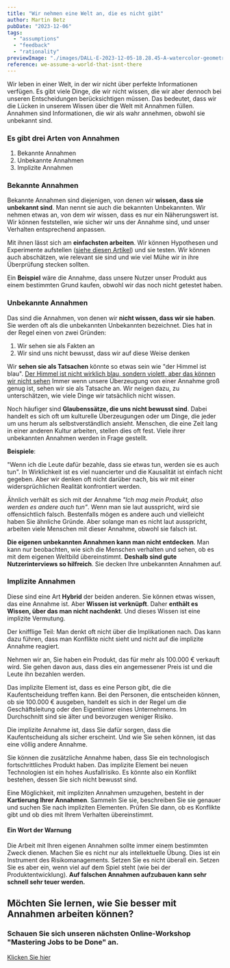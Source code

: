 ```yaml
---
title: "Wir nehmen eine Welt an, die es nicht gibt"
author: Martin Betz
pubDate: "2023-12-06"
tags:
  - "assumptions"
  - "feedback"
  - "rationality"
previewImage: "./images/DALL·E-2023-12-05-18.28.45-A-watercolor-geometric-style-illustration-depicting-a-side-view-of-a-pit-filled-with-spikes-covered-by-a-thin-layer-of-paper.-On-top-of-the-paper-th.png"
reference: we-assume-a-world-that-isnt-there
---
```


Wir leben in einer Welt, in der wir nicht über perfekte Informationen verfügen. Es gibt viele Dinge, die wir nicht wissen, die wir aber dennoch bei unseren Entscheidungen berücksichtigen müssen. Das bedeutet, dass wir die Lücken in unserem Wissen über die Welt mit Annahmen füllen. Annahmen sind Informationen, die wir als wahr annehmen, obwohl sie unbekannt sind.

### Es gibt drei Arten von Annahmen

1. Bekannte Annahmen
2. Unbekannte Annahmen
3. Implizite Annahmen

### Bekannte Annahmen

Bekannte Annahmen sind diejenigen, von denen wir **wissen, dass sie unbekannt sind**. Man nennt sie auch die bekannten Unbekannten. Wir nehmen etwas an, von dem wir wissen, dass es nur ein Näherungswert ist. Wir können feststellen, wie sicher wir uns der Annahme sind, und unser Verhalten entsprechend anpassen.

Mit ihnen lässt sich am **einfachsten arbeiten**. Wir können Hypothesen und Experimente aufstellen ([siehe diesen Artikel](/blog/wo-starten-wenn-ihr-Geschäft-nicht-läuft/)) und sie testen. Wir können auch abschätzen, wie relevant sie sind und wie viel Mühe wir in ihre Überprüfung stecken sollten.

Ein **Beispiel** wäre die Annahme, dass unsere Nutzer unser Produkt aus einem bestimmten Grund kaufen, obwohl wir das noch nicht getestet haben.

### Unbekannte Annahmen

Das sind die Annahmen, von denen wir **nicht wissen, dass wir sie haben**. Sie werden oft als die unbekannten Unbekannten bezeichnet. Dies hat in der Regel einen von zwei Gründen:

1. Wir sehen sie als Fakten an
2. Wir sind uns nicht bewusst, dass wir auf diese Weise denken

Wir **sehen sie als Tatsachen** könnte so etwas sein wie "der Himmel ist blau". [Der Himmel ist nicht wirklich blau, sondern violett, aber das können wir nicht sehen](https://www.forbes.com/sites/briankoberlein/2017/01/11/earths-skies-are-violet-we-just-see-them-as-blue/?utm_source=better-business.beehiiv.com&utm_medium=referral&utm_campaign=we-assume-a-world-that-isn-t-there) Immer wenn unsere Überzeugung von einer Annahme groß genug ist, sehen wir sie als Tatsache an. Wir neigen dazu, zu unterschätzen, wie viele Dinge wir tatsächlich nicht wissen.

Noch häufiger sind **Glaubenssätze, die uns nicht bewusst sind**. Dabei handelt es sich oft um kulturelle Überzeugungen oder um Dinge, die jeder um uns herum als selbstverständlich ansieht. Menschen, die eine Zeit lang in einer anderen Kultur arbeiten, stellen dies oft fest. Viele ihrer unbekannten Annahmen werden in Frage gestellt.

**Beispiele**:

"Wenn ich die Leute dafür bezahle, dass sie etwas tun, werden sie es auch tun".
In Wirklichkeit ist es viel nuancierter und die Kausalität ist einfach nicht gegeben. Aber wir denken oft nicht darüber nach, bis wir mit einer widersprüchlichen Realität konfrontiert werden.

Ähnlich verhält es sich mit der Annahme _"Ich mag mein Produkt, also werden es andere auch tun"_. Wenn man sie laut ausspricht, wird sie offensichtlich falsch. Bestenfalls mögen es andere auch und vielleicht haben Sie ähnliche Gründe. Aber solange man es nicht laut ausspricht, arbeiten viele Menschen mit dieser Annahme, obwohl sie falsch ist.

**Die eigenen unbekannten Annahmen kann man nicht entdecken**. Man kann nur beobachten, wie sich die Menschen verhalten und sehen, ob es mit dem eigenen Weltbild übereinstimmt. **Deshalb sind gute Nutzerinterviews so hilfreich**. Sie decken Ihre unbekannten Annahmen auf.

### Implizite Annahmen

Diese sind eine Art **Hybrid** der beiden anderen. Sie können etwas wissen, das eine Annahme ist. Aber **Wissen ist verknüpft**. Daher **enthält es Wissen, über das man nicht nachdenkt**. Und dieses Wissen ist eine implizite Vermutung.

Der knifflige Teil: Man denkt oft nicht über die Implikationen nach. Das kann dazu führen, dass man Konflikte nicht sieht und nicht auf die implizite Annahme reagiert.

Nehmen wir an, Sie haben ein Produkt, das für mehr als 100.000 € verkauft wird. Sie gehen davon aus, dass dies ein angemessener Preis ist und die Leute ihn bezahlen werden.

Das implizite Element ist, dass es eine Person gibt, die die Kaufentscheidung treffen kann. Bei den Personen, die entscheiden können, ob sie 100.000 € ausgeben, handelt es sich in der Regel um die Geschäftsleitung oder den Eigentümer eines Unternehmens. Im Durchschnitt sind sie älter und bevorzugen weniger Risiko.

Die implizite Annahme ist, dass Sie dafür sorgen, dass die Kaufentscheidung als sicher erscheint. Und wie Sie sehen können, ist das eine völlig andere Annahme.

Sie können die zusätzliche Annahme haben, dass Sie ein technologisch fortschrittliches Produkt haben. Das implizite Element bei neuen Technologien ist ein hohes Ausfallrisiko. Es könnte also ein Konflikt bestehen, dessen Sie sich nicht bewusst sind.

Eine Möglichkeit, mit impliziten Annahmen umzugehen, besteht in der **Kartierung Ihrer Annahmen**. Sammeln Sie sie, beschreiben Sie sie genauer und suchen Sie nach impliziten Elementen. Prüfen Sie dann, ob es Konflikte gibt und ob dies mit Ihrem Verhalten übereinstimmt.

#### Ein Wort der Warnung

Die Arbeit mit Ihren eigenen Annahmen sollte immer einem bestimmten Zweck dienen. Machen Sie es nicht nur als intellektuelle Übung. Dies ist ein Instrument des Risikomanagements. Setzen Sie es nicht überall ein. Setzen Sie es aber ein, wenn viel auf dem Spiel steht (wie bei der Produktentwicklung). **Auf falschen Annahmen aufzubauen kann sehr schnell sehr teuer werden.**

## Möchten Sie lernen, wie Sie besser mit Annahmen arbeiten können?

### Schauen Sie sich unseren nächsten Online-Workshop "Mastering Jobs to be Done" an.

[Klicken Sie hier](/services/mastering-jobs-to-be-done-online-workshop/)

